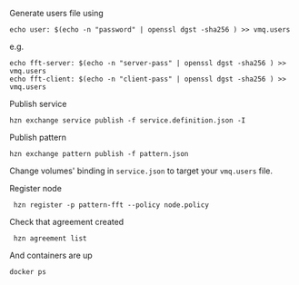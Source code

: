 Generate users file using 

```
echo user: $(echo -n "password" | openssl dgst -sha256 ) >> vmq.users 
```

e.g.

```
echo fft-server: $(echo -n "server-pass" | openssl dgst -sha256 ) >> vmq.users
echo fft-client: $(echo -n "client-pass" | openssl dgst -sha256 ) >> vmq.users
```

Publish service

```
hzn exchange service publish -f service.definition.json -I
```


Publish pattern 

```
hzn exchange pattern publish -f pattern.json
```

Change volumes' binding in `service.json` to target your `vmq.users` file.



Register node

```
 hzn register -p pattern-fft --policy node.policy 
```

Check that agreement created 

```
 hzn agreement list   
```

And containers are up

```
docker ps
```